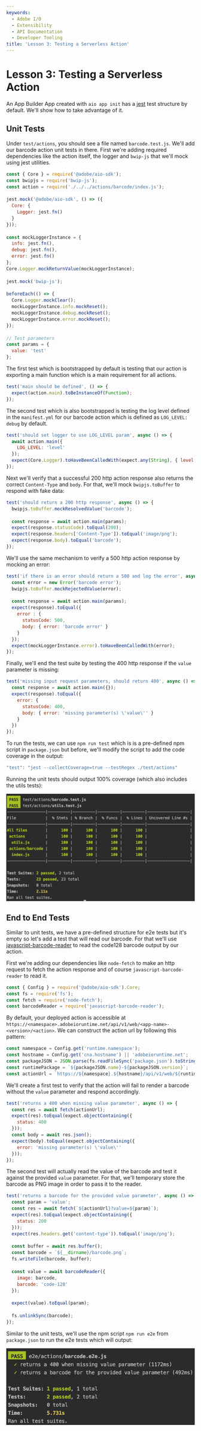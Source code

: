 ```yaml
---
keywords:
  - Adobe I/O
  - Extensibility
  - API Documentation
  - Developer Tooling
title: 'Lesson 3: Testing a Serverless Action'
---
```


# Lesson 3: Testing a Serverless Action

An App Builder App created with `aio app init` has a [jest](https://jestjs.io/) test structure by default. We'll show how to take advantage of it.

## Unit Tests

Under `test/actions`, you should see a file named `barcode.test.js`. We'll add our barcode action unit tests in there.
First we're adding required dependencies like the action itself, the logger and `bwip-js` that we'll mock using jest utilities.   

```javascript
const { Core } = require('@adobe/aio-sdk');
const bwipjs = require('bwip-js');
const action = require('./../../actions/barcode/index.js');

jest.mock('@adobe/aio-sdk', () => ({
  Core: {
    Logger: jest.fn()
  }
}));

const mockLoggerInstance = {
  info: jest.fn(),
  debug: jest.fn(),
  error: jest.fn()
};
Core.Logger.mockReturnValue(mockLoggerInstance);

jest.mock('bwip-js');

beforeEach(() => {
  Core.Logger.mockClear();
  mockLoggerInstance.info.mockReset();
  mockLoggerInstance.debug.mockReset();
  mockLoggerInstance.error.mockReset();
});

// Test parameters
const params = {
  value: 'test'
};
```

The first test which is bootstrapped by default is testing that our action is exporting a main function which is a main requirement for all actions.

```javascript
test('main should be defined', () => {
  expect(action.main).toBeInstanceOf(Function);
});
```

The second test which is also bootstrapped is testing the log level defined in the `manifest.yml` for our barcode action which is defined as `LOG_LEVEL: debug` by default.

```javascript
test('should set logger to use LOG_LEVEL param', async () => {
  await action.main({
    LOG_LEVEL: 'level'
  });
  expect(Core.Logger).toHaveBeenCalledWith(expect.any(String), { level: 'level' });
});
```

Next we'll verify that a successful 200 http action response also returns the correct `Content-Type` and `body`.
For that, we'll mock `bwipjs.toBuffer` to respond with fake data:   

```javascript
test('should return a 200 http response', async () => {
  bwipjs.toBuffer.mockResolvedValue('barcode');
    
  const response = await action.main(params);
  expect(response.statusCode).toEqual(200);
  expect(response.headers['Content-Type']).toEqual('image/png');
  expect(response.body).toEqual('barcode');
});
```   

We'll use the same mechanism to verify a 500 http action response by mocking an error: 

```javascript
test('if there is an error should return a 500 and log the error', async () => {
  const error = new Error('barcode error');
  bwipjs.toBuffer.mockRejectedValue(error);
    
  const response = await action.main(params);
  expect(response).toEqual({
    error : {
      statusCode: 500,
      body: { error: 'barcode error' }
    }
  });
  expect(mockLoggerInstance.error).toHaveBeenCalledWith(error);
});
```

Finally, we'll end the test suite by testing the 400 http response if the `value` parameter is missing:

```javascript
test('missing input request parameters, should return 400', async () => {
  const response = await action.main({});
  expect(response).toEqual({
    error: {
      statusCode: 400,
      body: { error: 'missing parameter(s) \'value\'' }
    }
  })
});
```

To run the tests, we can use `npm run test` which is is a pre-defined npm script in `package.json` but before, we'll modify the script to add the code coverage in the output:

```javascript
"test": "jest --collectCoverage=true --testRegex ./test/actions"
``` 

Running the unit tests should output 100% coverage (which also includes the utils tests): 

![unit-tests](assets/unit-tests.png) 

## End to End Tests

Similar to unit tests, we have a pre-defined structure for e2e tests but it's empty so let's add a test that will read our barcode.
For that we'll use [javascript-barcode-reader](https://www.npmjs.com/package/javascript-barcode-reader/) to read the code128 barcode output by our action. 

First we're adding our dependencies like `node-fetch` to make an http request to fetch the action response and of course `javascript-barcode-reader` to read it.

```javascript
const { Config } = require('@adobe/aio-sdk').Core;
const fs = require('fs');
const fetch = require('node-fetch');
const barcodeReader = require('javascript-barcode-reader');
``` 

By default, your deployed action is accessible at `https://<namespace>.adobeioruntime.net/api/v1/web/<app-name>-<version>/<action>`. 
We can construct the action url by following this pattern:

```javascript
const namespace = Config.get('runtime.namespace');
const hostname = Config.get('cna.hostname') || 'adobeioruntime.net';
const packageJSON = JSON.parse(fs.readFileSync('package.json').toString());
const runtimePackage = `${packageJSON.name}-${packageJSON.version}`;
const actionUrl = `https://${namespace}.${hostname}/api/v1/web/${runtimePackage}/barcode`;
```  

We'll create a first test to verify that the action will fail to render a barcode without the `value` parameter and respond accordingly. 

```javascript
test('returns a 400 when missing value parameter', async () => {
  const res = await fetch(actionUrl);
  expect(res).toEqual(expect.objectContaining({
    status: 400
  }));
  const body = await res.json();
  expect(body).toEqual(expect.objectContaining({
    error: 'missing parameter(s) \'value\''
  }));
});
```   

The second test will actually read the value of the barcode and test it against the provided `value` parameter.
For that, we'll temporary store the barcode as PNG image in order to pass it to the reader.    

```javascript
test('returns a barcode for the provided value parameter', async () => {
  const param = 'value';
  const res = await fetch(`${actionUrl}?value=${param}`);
  expect(res).toEqual(expect.objectContaining({
    status: 200
  }));
  expect(res.headers.get('content-type')).toEqual('image/png');
  
  const buffer = await res.buffer();
  const barcode = `${__dirname}/barcode.png`;
  fs.writeFile(barcode, buffer);
  
  const value = await barcodeReader({
    image: barcode,
    barcode: 'code-128'
  });
  
  expect(value).toEqual(param);
  
  fs.unlinkSync(barcode);
});
```

Similar to the unit tests, we'll use the npm script `npm run e2e` from `package.json` to run the e2e tests which will output:

![e2e-tests](assets/e2e-tests.png)

  

 
